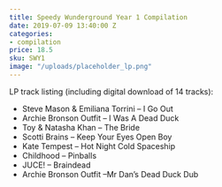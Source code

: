 ```yaml
---
title: Speedy Wunderground Year 1 Compilation
date: 2019-07-09 13:40:00 Z
categories:
- compilation
price: 18.5
sku: SWY1
image: "/uploads/placeholder_lp.png"
---
```


LP track listing (including digital download of 14 tracks):

* Steve Mason & Emiliana Torrini – I Go Out
* Archie Bronson Outfit – I Was A Dead Duck
* Toy & Natasha Khan – The Bride
* Scotti Brains – Keep Your Eyes Open Boy
* Kate Tempest – Hot Night Cold Spaceship
* Childhood – Pinballs
* JUCE! – Braindead
* Archie Bronson Outfit –Mr Dan’s Dead Duck Dub